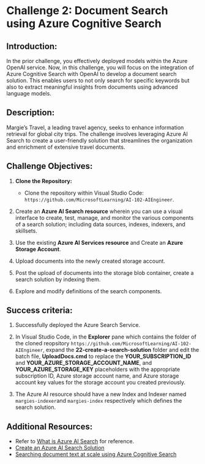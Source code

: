 # Challenge 2: Document Search using Azure Cognitive Search

## Introduction:
In the prior challenge, you effectively deployed models within the Azure OpenAI service. Now, in this challenge, you will focus on the integration of Azure Cognitive Search with OpenAI to develop a document search solution. This enables users to not only search for specific keywords but also to extract meaningful insights from documents using advanced language models.

## Description:
Margie’s Travel, a leading travel agency, seeks to enhance information retrieval for global city trips. The challenge involves leveraging Azure AI Search to create a user-friendly solution that streamlines the organization and enrichment of extensive travel documents.

## Challenge Objectives:

1. **Clone the Repository:**
   - Clone the repository within Visual Studio Code: `https://github.com/MicrosoftLearning/AI-102-AIEngineer`.

2. Create an **Azure AI Search resource** wherein you can use a visual interface to create, test, manage, and monitor the various components of a search solution; including data sources, indexes, indexers, and skillsets.

3. Use the existing **Azure AI Services resource** and Create an **Azure Storage Account**.

4. Upload documents into the newly created storage account.

5. Post the upload of documents into the storage blob container, create a search solution by indexing them.

6. Explore and modify definitions of the search components.

## Success criteria:

1. Successfully deployed the Azure Search Service.
  
2. In Visual Studio Code, in the **Explorer** pane which contains the folder of the cloned reopsitory `https://github.com/MicrosoftLearning/AI-102-AIEngineer`, expand the **22-create-a-search-solution** folder and edit the batch file, **UploadDocs.cmd** to replace the **YOUR_SUBSCRIPTION_ID** and **YOUR_AZURE_STORAGE_ACCOUNT_NAME**, and **YOUR_AZURE_STORAGE_KEY** placeholders with the appropriate subscription ID, Azure storage account name, and Azure storage account key values for the storage account you created previously.

3. The Azure AI resource should have a new Index and Indexer named `margies-indexer`and `margies-index` respectively which defines the search solution.

## Additional Resources:

- Refer to [What is Azure AI Search](https://learn.microsoft.com/en-us/azure/search/search-what-is-azure-search) for reference.
- [Create an Azure AI Search Solution](https://github.com/MicrosoftLearning/AI-102-AIEngineer/blob/master/Instructions/22-azure-search.md)
- [Searching document text at scale using Azure Cognitive Search](https://benalexkeen.com/searching-document-text-at-scale-using-azure-cognitive-search/)

